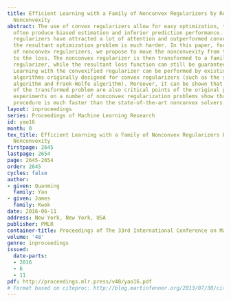 ```yaml
---
title: Efficient Learning with a Family of Nonconvex Regularizers by Redistributing
  Nonconvexity
abstract: The use of convex regularizers allow for easy optimization, though they
  often produce biased estimation and inferior prediction performance. Recently, nonconvex
  regularizers have attracted a lot of attention and outperformed convex ones. However,
  the resultant optimization problem is much harder. In this paper, for a large class
  of nonconvex regularizers, we propose to move the nonconvexity from the regularizer
  to the loss. The nonconvex regularizer is then transformed to a familiar convex
  regularizer, while the resultant loss function can still be guaranteed to be smooth.
  Learning with the convexified regularizer can be performed by existing efficient
  algorithms originally designed for convex regularizers (such as the standard proximal
  algorithm and Frank-Wolfe algorithm). Moreover, it can be shown that critical points
  of the transformed problem are also critical points of the original problem. Extensive
  experiments on a number of nonconvex regularization problems show that the proposed
  procedure is much faster than the state-of-the-art nonconvex solvers.
layout: inproceedings
series: Proceedings of Machine Learning Research
id: yao16
month: 0
tex_title: Efficient Learning with a Family of Nonconvex Regularizers by Redistributing
  Nonconvexity
firstpage: 2645
lastpage: 2654
page: 2645-2654
order: 2645
cycles: false
author:
- given: Quanming
  family: Yao
- given: James
  family: Kwok
date: 2016-06-11
address: New York, New York, USA
publisher: PMLR
container-title: Proceedings of The 33rd International Conference on Machine Learning
volume: '48'
genre: inproceedings
issued:
  date-parts:
  - 2016
  - 6
  - 11
pdf: http://proceedings.mlr.press/v48/yao16.pdf
# Format based on citeproc: http://blog.martinfenner.org/2013/07/30/citeproc-yaml-for-bibliographies/
---
```

